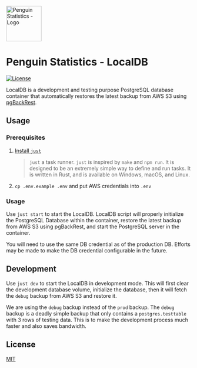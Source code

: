 <img src="https://penguin.upyun.galvincdn.com/logos/penguin_stats_logo.png"
     alt="Penguin Statistics - Logo"
     width="96px" />

# Penguin Statistics - LocalDB

[![License](https://img.shields.io/github/license/penguin-statistics/localdb)](https://github.com/penguin-statistics/localdb/blob/dev/LICENSE)

LocalDB is a development and testing purpose PostgreSQL database container that automatically restores the latest backup from AWS S3 using [pgBackRest](https://pgbackrest.org/).

## Usage

### Prerequisites

1. [Install `just`](https://github.com/casey/just#packages)
   > `just` a task runner. `just` is inspired by `make` and `npm run`. It is designed to be an extremely simple way to define and run tasks. It is written in Rust, and is available on Windows, macOS, and Linux.
2. `cp .env.example .env` and put AWS credentials into `.env`

### Usage

Use `just start` to start the LocalDB. LocalDB script will properly initialize the PostgreSQL Database within the container, restore the latest backup from AWS S3 using pgBackRest, and start the PostgreSQL server in the container.

You will need to use the same DB credential as of the production DB. Efforts may be made to make the DB credential configurable in the future.

## Development

Use `just dev` to start the LocalDB in development mode. This will first clear the development database volume, initialize the database, then it will fetch the `debug` backup from AWS S3 and restore it.

We are using the `debug` backup instead of the `prod` backup. The `debug` backup is a deadly simple backup that only contains a `postgres.testtable` with 3 rows of testing data. This is to make the development process much faster and also saves bandwidth.

## License

[MIT](https://github.com/penguin-statistics/localdb/blob/LICENSE)
